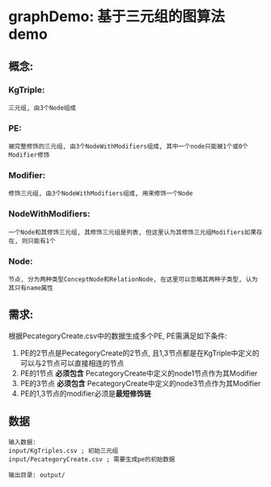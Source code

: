 # graphDemo: 基于三元组的图算法demo

## 概念:

### KgTriple:

    三元组, 由3个Node组成

### PE:

    被完整修饰的三元组, 由3个NodeWithModifiers组成, 其中一个node只能被1个或0个Modifier修饰

### Modifier:

    修饰三元组, 由3个NodeWithModifiers组成, 用来修饰一个Node

### NodeWithModifiers:

    一个Node和其修饰三元组, 其修饰三元组是列表, 但这里认为其修饰三元组Modifiers如果存在, 则只能有1个

### Node:

    节点, 分为两种类型ConceptNode和RelationNode, 在这里可以忽略其两种子类型, 认为其只有name属性

## 需求:

根据PecategoryCreate.csv中的数据生成多个PE, PE需满足如下条件:

1. PE的2节点是PecategoryCreate的2节点, 且1,3节点都是在KgTriple中定义的可以与2节点可以直接相连的节点
2. PE的1节点 <b>必须包含</b> PecategoryCreate中定义的node1节点作为其Modifier
3. PE的3节点 <b>必须包含</b> PecategoryCreate中定义的node3节点作为其Modifier
4. PE的1,3节点的modifier必须是<b>最短修饰链</b>

## 数据

```
输入数据: 
input/KgTriples.csv ; 初始三元组
input/PecategoryCreate.csv ; 需要生成pe的初始数据

输出目录: output/
```


